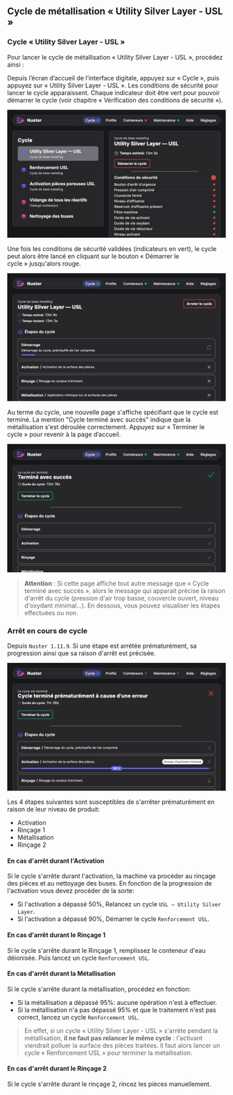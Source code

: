 ## Cycle de métallisation « Utility Silver Layer - USL »

### Cycle « Utility Silver Layer - USL »

Pour lancer le cycle de métallisation « Utility Silver Layer - USL », procédez ainsi :

Depuis l’écran d’accueil de l’interface digitale, appuyez sur « Cycle », puis appuyez sur « Utility Silver Layer - USL ».
Les conditions de sécurité pour lancer le cycle apparaissent. Chaque indicateur doit être vert pour pouvoir démarrer le cycle (voir chapitre « Vérification des conditions de sécurité »).

![Menu Utility Silver Layer - USL](menu_USL.png)

Une fois les conditions de sécurité validées (indicateurs en vert), le cycle peut alors être lancé en cliquant sur le bouton « Démarrer le cycle » jusqu'alors rouge.

![Affichage Cycle USL en cours](cycleUSLencours.png)

Au terme du cycle, une nouvelle page s'affiche spécifiant que le cycle est terminé. La mention "Cycle terminé avec succès" indique que la métallisation s'est déroulée correctement.
Appuyez sur « Terminer le cycle » pour revenir à la page d’accueil.

![Affichage de fin de cycle normal](cycletermineavecsucces.png)

 > **Attention** : Si cette page affiche tout autre message que « Cycle terminé avec succès », alors le message qui apparait précise la raison d'arrêt du cycle (pression d'air trop basse, couvercle ouvert, niveau d'oxydant minimal...). En dessous, vous pouvez visualiser les étapes effectuées ou non.


### Arrêt en cours de cycle

Depuis `Nuster 1.11.9`. Si une étape est arrétée prématurément, sa progression ainsi que sa raison d'arrêt est précisée.

![Affichage fin de cycle avec arrêt](cycle_fin_arret.png)

Les 4 étapes suivantes sont susceptibles de s'arrêter prématurément en raison de leur niveau de produit:

- Activation
- Rinçage 1
- Métallisation
- Rinçage 2

#### En cas d'arrêt durant l'Activation

Si le cycle s'arrête durant l'activation, la machine va procéder au rinçage des pièces et au nettoyage des buses. En fonction de la progression de l'activation vous devez procéder de la sorte:

- Si l'activation a dépassé 50%, Relancez un cycle `USL — Utility Silver Layer`.
- Si l'activation a dépassé 90%, Démarrer le cycle `Renforcement USL`.

#### En cas d'arrêt durant le Rinçage 1

Si le cycle s'arrête durant le Rinçage 1, remplissez le conteneur d'eau déionisée. Puis lancez un cycle `Renforcement USL`.

#### En cas d'arrêt durant la Métallisation

Si le cycle s'arrête durant la métallisation, procédez en fonction:

- Si la métallisation a dépassé 95%: aucune opération n'est à effectuer.
- Si la métallisation n'a pas dépassé 95% et que le traitement n'est pas correct, lancez un cycle `Renforcement USL`.

>En effet, si un cycle « Utility Silver Layer - USL » s'arrête pendant la métallisation, **il ne faut pas relancer le même cycle** : l'activant viendrait polluer la surface des pièces traitées. Il faut alors lancer un cycle « Renforcement USL »  pour terminer la métallisation.

#### En cas d'arrêt durant le Rinçage 2

Si le cycle s'arrête durant le rinçage 2, rincez les pièces manuellement.

